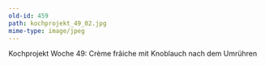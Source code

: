 ```yaml
---
old-id: 459
path: kochprojekt_49_02.jpg
mime-type: image/jpeg
---
```

Kochprojekt Woche 49:
Crème frâiche mit Knoblauch nach dem Umrühren
